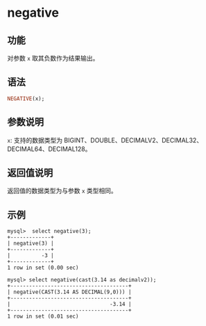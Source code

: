 # negative

## 功能

对参数 `x` 取其负数作为结果输出。

## 语法

```Haskell
NEGATIVE(x);
```

## 参数说明

`x`: 支持的数据类型为 BIGINT、DOUBLE、DECIMALV2、DECIMAL32、DECIMAL64、DECIMAL128。

## 返回值说明

返回值的数据类型为与参数 `x` 类型相同。

## 示例

```Plain Text
mysql>  select negative(3);
+-------------+
| negative(3) |
+-------------+
|          -3 |
+-------------+
1 row in set (0.00 sec)

mysql> select negative(cast(3.14 as decimalv2));
+--------------------------------------+
| negative(CAST(3.14 AS DECIMAL(9,0))) |
+--------------------------------------+
|                                -3.14 |
+--------------------------------------+
1 row in set (0.01 sec)
```
